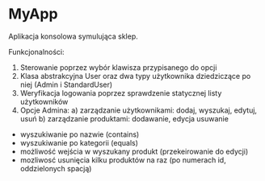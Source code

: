 # MyApp

Aplikacja konsolowa symulująca sklep.

Funkcjonalności:
1. Sterowanie poprzez wybór klawisza przypisanego do opcji
2. Klasa abstrakcyjna User oraz dwa typy użytkownika dziedziczące po niej (Admin i StandardUser)
3. Weryfikacja logowania poprzez sprawdzenie statycznej listy użytkowników
4. Opcje Admina:
a) zarządzanie użytkownikami: dodaj, wyszukaj, edytuj, usuń
b) zarządzanie produktami: dodawanie, edycja usuwanie
- wyszukiwanie po nazwie (contains)
- wyszukiwanie po kategorii (equals)
- możliwość wejścia w wyszukany produkt (przekeirowanie do edycji)
- mozliwosć usunięcia kilku produktów na raz (po numerach id, oddzielonych spacją)
